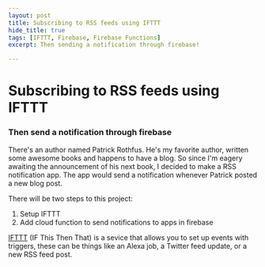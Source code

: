 ```yaml
---
layout: post
title: Subscribing to RSS feeds using IFTTT
hide_title: true   
tags: [IFTTT, Firebase, Firebase Functions]
excerpt: Then sending a notification through firebase!

---
```

# Subscribing to RSS feeds using IFTTT
### Then send a notification through firebase

There's an author named Patrick Rothfus. He's my favorite author, written some awesome books and happens to have a blog. So since I'm eagery awaiting the announcement of his next book, I decided to make a RSS notification app. The app would send a notification whenever Patrick posted a new blog post.

There will be two steps to this project:

1. Setup IFTTT
2. Add cloud function to send notifications to apps in firebase



[IFTTT](https://ifttt.com/) (IF This Then That) is a sevice that allows you to set up events with triggers, these can be things like an Alexa job, a Twitter feed update, or a new RSS feed post.


